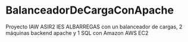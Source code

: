 # BalanceadorDeCargaConApache
Proyecto IAW ASIR2 IES ALBARREGAS con un balanceador de cargas, 2 máquinas backend apache y 1 SQL con Amazon AWS EC2
